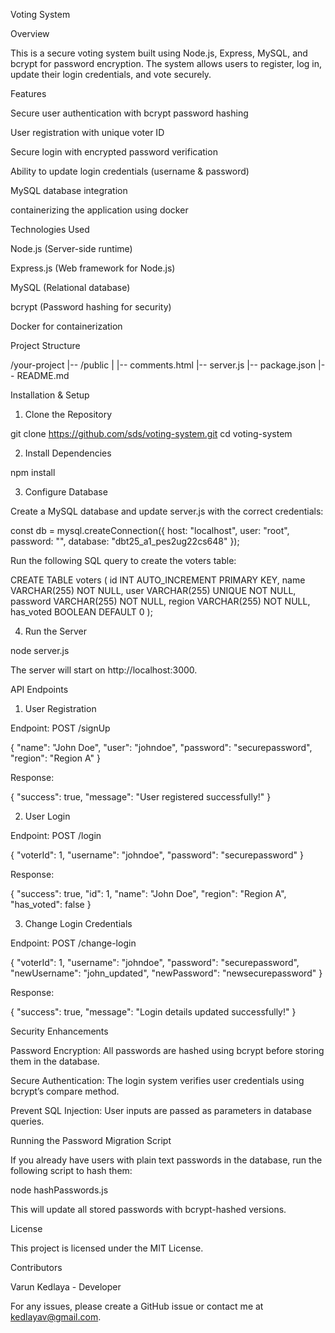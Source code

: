 Voting System

Overview

This is a secure voting system built using Node.js, Express, MySQL, and bcrypt for password encryption. The system allows users to register, log in, update their login credentials, and vote securely.

Features

Secure user authentication with bcrypt password hashing

User registration with unique voter ID

Secure login with encrypted password verification

Ability to update login credentials (username & password)

MySQL database integration

containerizing the application using docker

Technologies Used

Node.js (Server-side runtime)

Express.js (Web framework for Node.js)

MySQL (Relational database)

bcrypt (Password hashing for security)

Docker for containerization

Project Structure

/your-project
|-- /public
| |-- comments.html
|-- server.js
|-- package.json
|-- README.md

Installation & Setup

1. Clone the Repository

git clone https://github.com/sds/voting-system.git
cd voting-system

2. Install Dependencies

npm install

3. Configure Database

Create a MySQL database and update server.js with the correct credentials:

const db = mysql.createConnection({
host: "localhost",
user: "root",
password: "",
database: "dbt25_a1_pes2ug22cs648"
});

Run the following SQL query to create the voters table:

CREATE TABLE voters (
id INT AUTO_INCREMENT PRIMARY KEY,
name VARCHAR(255) NOT NULL,
user VARCHAR(255) UNIQUE NOT NULL,
password VARCHAR(255) NOT NULL,
region VARCHAR(255) NOT NULL,
has_voted BOOLEAN DEFAULT 0
);

4. Run the Server

node server.js

The server will start on http://localhost:3000.

API Endpoints

1. User Registration

Endpoint: POST /signUp

{
"name": "John Doe",
"user": "johndoe",
"password": "securepassword",
"region": "Region A"
}

Response:

{
"success": true,
"message": "User registered successfully!"
}

2. User Login

Endpoint: POST /login

{
"voterId": 1,
"username": "johndoe",
"password": "securepassword"
}

Response:

{
"success": true,
"id": 1,
"name": "John Doe",
"region": "Region A",
"has_voted": false
}

3. Change Login Credentials

Endpoint: POST /change-login

{
"voterId": 1,
"username": "johndoe",
"password": "securepassword",
"newUsername": "john_updated",
"newPassword": "newsecurepassword"
}

Response:

{
"success": true,
"message": "Login details updated successfully!"
}

Security Enhancements

Password Encryption: All passwords are hashed using bcrypt before storing them in the database.

Secure Authentication: The login system verifies user credentials using bcrypt’s compare method.

Prevent SQL Injection: User inputs are passed as parameters in database queries.

Running the Password Migration Script

If you already have users with plain text passwords in the database, run the following script to hash them:

node hashPasswords.js

This will update all stored passwords with bcrypt-hashed versions.

License

This project is licensed under the MIT License.

Contributors

Varun Kedlaya - Developer

For any issues, please create a GitHub issue or contact me at kedlayav@gmail.com.
